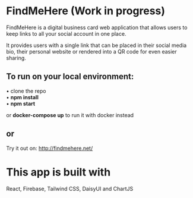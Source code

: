 # FindMeHere (Work in progress) #

FindMeHere is a digital business card web application that allows users to keep links to all your social account in one place.

It provides users with a single link that can be placed in their social media bio, their personal website or rendered into a QR code for even easier sharing.  


## To run on your local environment: ##

• clone the repo  
• **npm install**  
• **npm start**  
  
or **docker-compose up** to run it with docker instead

## or ##

Try it out on: http://findmehere.net/


# This app is built with #

React, Firebase, Tailwind CSS, DaisyUI and ChartJS

